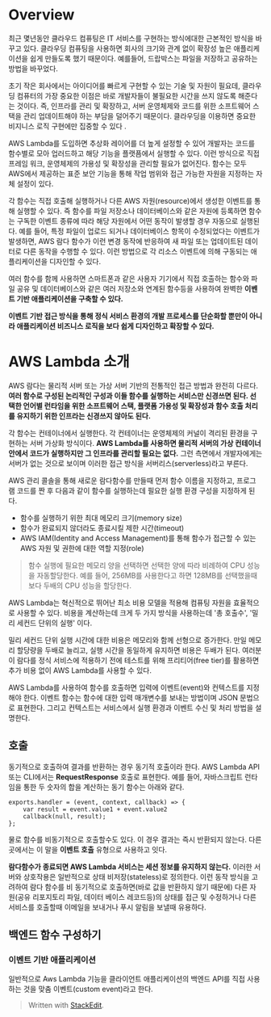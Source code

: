 # Overview

최근 몇년동안 클라우드 컴퓨팅은 IT 서비스를 구현하는 방식에대한 근본적인 방식을 바꾸고 있다. 클라우딩 컴퓨팅을 사용하면 회사의 크기와 관계 없이 확장성 높은 애플리케이션을 쉽게 만들도록 했기 때문이다. 예를들어, 드랍박스는 파일을 저장하고 공유하는 방법을 바꾸었다. 

초기 작은 회사에서는 아이디어를 빠르게 구현할 수 있는 기술 및 자원이 필요데, 클라우딩 컴퓨터의 가장 중요한 이점은 바로 개발자들이 불필요한 시간을 쓰지 않도록 해준다는 것이다. 즉, 인프라를 관리 및 확장하고, 서버 운영체제와 코드를 위한 소프트웨어 스택을 관리 업데이트해야 하는 부담을 덜어주기 때문이다. 클라우딩을 이용하면 중요한 비지니스 로직 구현에만 집중할 수 있다 .

AWS Lambda를 도입하면 추상화 레이어를 더 높게 설정할 수 있어 개발자는 코드를 함수별로 모아 업러드하고 해당 기능을 플랫픔에서 실행할 수 있다. 이런 방식으로 직접 프레임 워크, 운영체제의 가용성 및 확장성을 관리할 필요가 없어진다. 함수는 모두 AWS에서 제공하는 표준 보안 기능을 통해 작업 범위와 접근 가능한 자원을 지정하는 자체 설정이 있다.

각 함수는 직접 호출해 실행하거나 다른 AWS 자원(resource)에서 생성한 이벤트를 통해 실행할 수 있다. 즉 함수를 파일 저장소나 데이터베이스와 같은 자원에 등록하면 함수는 구독한 이벤트 종류에 따라 해당 자원에서 어떤 동작이 발생할 경우 자동으로 실행된다. 예를 들어, 특정 파일이 업로드 되거나 데이터베이스 항목이 수정되었다는 이벤트가 발생하면, AWS 람다 함수가 이런 변경 동작에 반응하여 새 파일 또는 업데이트된 데이터로 다른 동작을 수행할 수 있다. 이런 방법으로 각 리소스 이벤트에 의해 구동되는 애플리케이션을 디자인할 수 있다. 

여러 함수를 함께 사용하면 스마트폰과 같은 사용자 기기에서 직접 호출하는 함수와 파일 공유 및 데이터베이스와 같은 여러 저장소와 연계된 함수등을 사용하여 완벽한 **이벤트 기반 애플리케이션을 구축할 수 있다.** 

**이벤트 기반 접근 방식을 통해 정식 서비스 환경의 개발 프로세스를 단순화할 뿐만이 아니라 애플리케이션 비즈니스 로직을 보다 쉽게 디자인하고 확장할 수 있다.** 

# AWS Lambda 소개

AWS 람다는 물리적 서버 또는 가상 서버 기반의 전통적인 접근 방법과 완전히 다르다. **여러 함수로 구성된 논리적인 구성과 이들 함수를 실행하는 서비스만 신경쓰면 된다. 선택한 언어별 런타임을 위한 소프트웨어 스택, 플랫폼 가용성 및 확장성과 함수 호출 처리를 유지하기 위한 인프라는 신경쓰지 않아도 된다.** 

각 함수는 컨테이너에서 실행한다. 각 컨테이너는 운영체제의 커널이 격리된 환경을 구현하는 서버 가상화 방식이다. **AWS Lambda를 사용하면 물리적 서버의 가상 컨테이너 안에서 코드가 실행하지만 그 인프라를 관리할 필요는 없다.** 그런 측면에서 개발자에게는 서버가 없는 것으로 보이며 이러한 접근 방식을 서버리스(serverless)라고 부른다. 

AWS 관리 콜솔을 통해 새로운 람다함수를 만들때 먼저 함수 이름을 지정하고, 프로그램 코드를 짠 후 다음과 같이 함수를 실행하는데 필요한 실행 환경 구성을 지정하게 된다. 

* 함수를 실행하기 위한 최대 메모리 크기(memory size)
* 함수가 완료되지 않더라도 종료시킬 제한 시간(timeout)
* AWS IAM(Identity and Access Management)를 통해 함수가 접근할 수 있는  AWS 자원 및 권한에 대한 역할 지정(role)

>함수 실행에 필요한 메모리 양을 선택하면 선택한 양에 따라 비례하여 CPU 성능을 자동할당한다. 예를 들어, 256MB를 사용한다고 하면 128MB를 선택했을때 보다 두배의 CPU 성능을 할당한다.

AWS Lambda는 혁신적으로 뛰어난 최소 비용 모델을 적용해 컴퓨팅 자원을 효율적으로 사용할 수 있다. 비용을 계산하는데 크게 두 가지 방식을 사용하는데 '총 호출수', '밀리 세컨드 단위의 실행' 이다.

밀리 세컨드 단위 실행 시간에 대한 비용은 메모리와 함께 선형으로 증가한다. 만일 메모리 할당량을 두배로 늘리고, 실행 시간을 동일하게 유지하면 비용은 두배가 된다. 여러분이 람다를 정식 서비스에 적용하기 전에 테스트를 위해 프리티어(free tier)를 활용하면 추가 비용 없이 AWS Lambda를 사용할 수 있다. 

AWS Lambda를 사용하여 함수를 호출하면 입력에 이벤트(event)와 컨텍스트를 지정해야 한다. 이벤트 함수는 함수에 대한 입력 매개변수를 보내는 방법이며 JSON 문법으로 표현한다. 그리고 컨텍스트는 서비스에서 실행 환경과 이벤트 수신 및 처리 방법을 설명한다. 

## 호출

동기적으로 호출하여 결과를 반환하는 경우 동기적 호출이라 한다. AWS Lambda API또는 CLI에서는 **RequestResponse** 호출로 표현한다.  예를 들어, 자바스크립트 런타임을 통한 두 숫자의 합을 계산하는 동기 함수는 아래와 같다. 

```
exports.handler = (event, context, callback) => {
	var result = event.value1 + event.value2
	callback(null, result);
};
```

물로 함수를 비동기적으로 호출할수도 있다. 이 경우 결과는 즉시 반환되지 않는다. 다른 곳에서는 이 말을 **이벤트 호출** 유형으로 사용하고 잇다. 

**람다함수가 종료되면 AWS Lambda 서비스는 세션 정보를 유지하지 않는다.** 이러한 서버와 상호작용은 일반적으로 상태 비저장(stateless)로 정의한다. 이런 동작 방식을 고려하여 람다 함수를 비 동기적으로 호출하면(바로 값을 반환하지 않기 때문에) 다른 자원(공유 리포지토리 파일, 데이터 베이스 레코드등)의 상태를 접근 및 수정하거나 다른 서비스를 호출할때 이메일을 보내거나 푸시 알림을 보낼때 유용하다. 

## 백엔드 함수 구성하기


### 이벤트 기반 애플리케이션

일반적으로 Aws Lambda 기능을 클라이언트 애플리케이션의 백엔드 API를 직접 사용하는 것을 맞춤 이벤트(custom event)라고 한다.









> Written with [StackEdit](https://stackedit.io/).
<!--stackedit_data:
eyJoaXN0b3J5IjpbLTEwNTg0ODA5MTUsMTU3OTM5MjM1MSw5NT
cxMTIyNywxOTcyMDMxMDY4LDE2NzY5NjIwODAsODkyNTIxMDM3
LC0xMzg4NjA3MDAwLC0xMjI5NzM4NjMxLC0xMjY4MDAyMDE5LC
05Mzg3OTI1OTgsLTIwMzQ5MjIxNjUsLTE2ODUyODUxMjQsLTcy
NDk0MDg4MCw5NDM1NDM2MjgsLTE0MTg2MDc5MTQsLTIwMzA3OD
cyNThdfQ==
-->